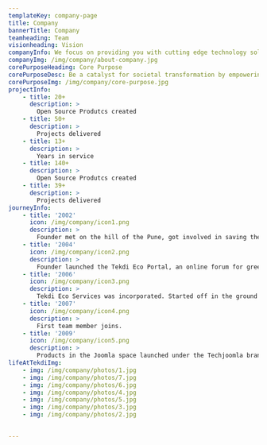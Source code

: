 ```yaml
---
templateKey: company-page
title: Company
bannerTitle: Company
teamheading: Team
visionheading: Vision
companyInfo: We focus on providing you with cutting edge technology solutions. Our emphasis is on using Open Source technologies in order to deliver the most cost effective, secure & up-to-date solutions & enabling you with the tools to take your business to the next level.
companyImg: /img/company/about-company.jpg
corePurposeHeading: Core Purpose
corePurposeDesc: Be a catalyst for societal transformation by empowering organisations and individuals with technology
corePurposeImg: /img/company/core-purpose.jpg
projectInfo:
    - title: 20+
      description: >
        Open Source Produtcs created
    - title: 50+
      description: >
        Projects delivered
    - title: 13+
      description: >
        Years in service
    - title: 140+
      description: >
        Open Source Produtcs created
    - title: 39+
      description: >
        Projects delivered
journeyInfo:
    - title: '2002'
      icon: /img/company/icon1.png
      description: >
        Founder met on the hill of the Pune, got involved in saving the hills and green cover from commercial motives.
    - title: '2004'
      icon: /img/company/icon2.png
      description: >
        Founder launched the Tekdi Eco Portal, an online forum for green activities to discuss ideas.
    - title: '2006'
      icon: /img/company/icon3.png
      description: >
        Tekdi Eco Services was incorporated. Started off in the ground floor of Parth's house. 
    - title: '2007'
      icon: /img/company/icon4.png
      description: >
        First team member joins.
    - title: '2009'
      icon: /img/company/icon5.png
      description: >
        Products in the Joomla space launched under the Techjoomla brand.
lifeAtTekdiImg:
    - img: /img/company/photos/1.jpg
    - img: /img/company/photos/7.jpg
    - img: /img/company/photos/6.jpg
    - img: /img/company/photos/4.jpg
    - img: /img/company/photos/5.jpg
    - img: /img/company/photos/3.jpg
    - img: /img/company/photos/2.jpg
    

---
```


